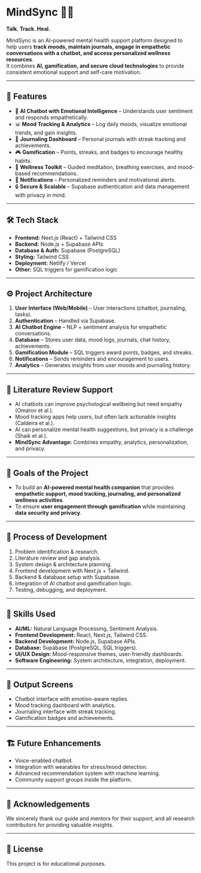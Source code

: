 # MindSync 🧠✨  
**Talk. Track. Heal.**  

MindSync is an AI-powered mental health support platform designed to help users **track moods, maintain journals, engage in empathetic conversations with a chatbot, and access personalized wellness resources**.  
It combines **AI, gamification, and secure cloud technologies** to provide consistent emotional support and self-care motivation.  

---

## 🚀 Features  
- 🤖 **AI Chatbot with Emotional Intelligence** – Understands user sentiment and responds empathetically.  
- 📊 **Mood Tracking & Analytics** – Log daily moods, visualize emotional trends, and gain insights.  
- 📓 **Journaling Dashboard** – Personal journals with streak tracking and achievements.  
- 🎮 **Gamification** – Points, streaks, and badges to encourage healthy habits.  
- 🧘 **Wellness Toolkit** – Guided meditation, breathing exercises, and mood-based recommendations.  
- 🔔 **Notifications** – Personalized reminders and motivational alerts.  
- 🔒 **Secure & Scalable** – Supabase authentication and data management with privacy in mind.  

---

## 🛠️ Tech Stack  
- **Frontend:** Next.js (React) + Tailwind CSS  
- **Backend:** Node.js + Supabase APIs  
- **Database & Auth:** Supabase (PostgreSQL)  
- **Styling:** Tailwind CSS  
- **Deployment:** Netlify / Vercel  
- **Other:** SQL triggers for gamification logic  

---

## ⚙️ Project Architecture  
1. **User Interface (Web/Mobile)** – User interactions (chatbot, journaling, tasks).  
2. **Authentication** – Handled via Supabase.  
3. **AI Chatbot Engine** – NLP + sentiment analysis for empathetic conversations.  
4. **Database** – Stores user data, mood logs, journals, chat history, achievements.  
5. **Gamification Module** – SQL triggers award points, badges, and streaks.  
6. **Notifications** – Sends reminders and encouragement to users.  
7. **Analytics** – Generates insights from user moods and journaling history.  

---

## 📖 Literature Review Support  
- AI chatbots can improve psychological wellbeing but need empathy (Omarov et al.).  
- Mood tracking apps help users, but often lack actionable insights (Caldeira et al.).  
- AI can personalize mental health suggestions, but privacy is a challenge (Shaik et al.).  
- **MindSync Advantage:** Combines empathy, analytics, personalization, and privacy.  

---

## 📌 Goals of the Project  
- To build an **AI-powered mental health companion** that provides **empathetic support, mood tracking, journaling, and personalized wellness activities**.  
- To ensure **user engagement through gamification** while maintaining **data security and privacy**.  

---

## 📝 Process of Development  
1. Problem identification & research.  
2. Literature review and gap analysis.  
3. System design & architecture planning.  
4. Frontend development with Next.js + Tailwind.  
5. Backend & database setup with Supabase.  
6. Integration of AI chatbot and gamification logic.  
7. Testing, debugging, and deployment.  

---

## 🎯 Skills Used  
- **AI/ML:** Natural Language Processing, Sentiment Analysis.  
- **Frontend Development:** React, Next.js, Tailwind CSS.  
- **Backend Development:** Node.js, Supabase APIs.  
- **Database:** Supabase (PostgreSQL, SQL triggers).  
- **UI/UX Design:** Mood-responsive themes, user-friendly dashboards.  
- **Software Engineering:** System architecture, integration, deployment.  

---

## 📸 Output Screens  
- Chatbot interface with emotion-aware replies.  
- Mood tracking dashboard with analytics.  
- Journaling interface with streak tracking.  
- Gamification badges and achievements.  

---

## 🏗️ Future Enhancements  
- Voice-enabled chatbot.  
- Integration with wearables for stress/mood detection.  
- Advanced recommendation system with machine learning.  
- Community support groups inside the platform.  

---


## 🙏 Acknowledgements  
We sincerely thank our guide and mentors for their support, and all research contributors for providing valuable insights.  

---

## 📜 License  
This project is for educational purposes.  
